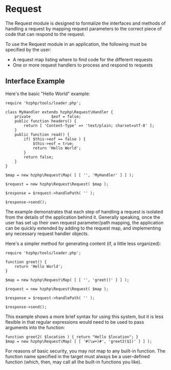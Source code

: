 Request
=======

The Request module is designed to formalize the interfaces and methods of
handling a request by mapping request parameters to the correct piece of code
that can respond to the request.

To use the Request module in an application, the following must be specified
by the user:

* A request map listing where to find code for the different requests
* One or more request handlers to process and respond to requests

Interface Example
-----------------

Here's the basic "Hello World" example:

    require 'hzphp/tools/loader.php';

    class MyHandler extends hzphp\Request\Handler {
        private         $eof = false;
        public function headers() {
            return [ 'Content-Type' => 'text/plain; charset=utf-8' ];
        }
        public function read() {
            if( $this->eof == false ) {
                $this->eof = true;
                return 'Hello World';
            }
            return false;
        }
    }

    $map = new hzphp\Request\Map( [ [ '', 'MyHandler' ] ] );

    $request = new hzphp\Request\Request( $map );

    $response = $request->handlePath( '' );

    $response->send();

The example demonstrates that each step of handling a request is isolated
from the details of the application behind it.  Generally speaking, once the
user has set up their own request parameter/path mapping, the application can
be quickly extended by adding to the request map, and implementing any
necessary request handler objects.

Here's a simpler method for generating content (if, a little less organized):

    require 'hzphp/tools/loader.php';

    function greet() {
        return 'Hello World';
    }

    $map = new hzphp\Request\Map( [ [ '', 'greet()' ] ] );

    $request = new hzphp\Request\Request( $map );

    $response = $request->handlePath( '' );

    $response->send();

This example shows a more brief syntax for using this system, but it is less
flexible in that regular expressions would need to be used to pass arguments
into the function:

    function greet2( $location ) { return "Hello $location"; }
    $map = new hzphp\Request\Map( [ [ '#(\w+)#', 'greet2($1)' ] ] );

For reasons of basic security, you may not map to any built-in function.  The
function name specified in the target must always be a user-defined function
(which, then, may call all the built-in functions you like).
